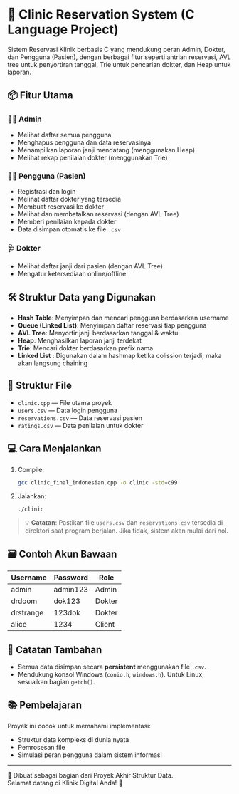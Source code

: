 
# 🏥 Clinic Reservation System (C Language Project)

Sistem Reservasi Klinik berbasis C yang mendukung peran Admin, Dokter, dan Pengguna (Pasien), dengan berbagai fitur seperti antrian reservasi, AVL tree untuk penyortiran tanggal, Trie untuk pencarian dokter, dan Heap untuk laporan.

## 📦 Fitur Utama

### 👨‍⚕️ Admin
- Melihat daftar semua pengguna
- Menghapus pengguna dan data reservasinya
- Menampilkan laporan janji mendatang (menggunakan Heap)
- Melihat rekap penilaian dokter (menggunakan Trie)

### 🧑‍💻 Pengguna (Pasien)
- Registrasi dan login
- Melihat daftar dokter yang tersedia
- Membuat reservasi ke dokter
- Melihat dan membatalkan reservasi (dengan AVL Tree)
- Memberi penilaian kepada dokter
- Data disimpan otomatis ke file `.csv`

### 🩺 Dokter
- Melihat daftar janji dari pasien (dengan AVL Tree)
- Mengatur ketersediaan online/offline

## 🛠 Struktur Data yang Digunakan

- **Hash Table**: Menyimpan dan mencari pengguna berdasarkan username
- **Queue (Linked List)**: Menyimpan daftar reservasi tiap pengguna
- **AVL Tree**: Menyortir janji berdasarkan tanggal & waktu
- **Heap**: Menghasilkan laporan janji terdekat
- **Trie**: Mencari dokter berdasarkan prefix nama
- **Linked List** : Digunakan dalam hashmap ketika colission terjadi, maka akan langsung chaining

## 📁 Struktur File

- `clinic.cpp` — File utama proyek
- `users.csv` — Data login pengguna
- `reservations.csv` — Data reservasi pasien
- `ratings.csv` — Data penilaian untuk dokter

## 💻 Cara Menjalankan

1. Compile:
   ```bash
   gcc clinic_final_indonesian.cpp -o clinic -std=c99
   ```

2. Jalankan:
   ```bash
   ./clinic
   ```

> 💡 **Catatan**: Pastikan file `users.csv` dan `reservations.csv` tersedia di direktori saat program berjalan. Jika tidak, sistem akan mulai dari nol.

## 🗃 Contoh Akun Bawaan

| Username   | Password   | Role     |
|------------|------------|----------|
| admin      | admin123   | Admin    |
| drdoom     | dok123     | Dokter   |
| drstrange  | 123dok     | Dokter   |
| alice      | 1234       | Client   |

## 📌 Catatan Tambahan

- Semua data disimpan secara **persistent** menggunakan file `.csv`.
- Mendukung konsol Windows (`conio.h`, `windows.h`). Untuk Linux, sesuaikan bagian `getch()`.

## 📚 Pembelajaran

Proyek ini cocok untuk memahami implementasi:
- Struktur data kompleks di dunia nyata
- Pemrosesan file
- Simulasi peran pengguna dalam sistem informasi

---

🧠 Dibuat sebagai bagian dari Proyek Akhir Struktur Data.  
Selamat datang di Klinik Digital Anda! 💉
